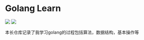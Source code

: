 # Golang Learn
![](https://github.com/kylesliu/Golang-Learn/blob/master/leetcode.png)
![](https://github.com/kylesliu/Golang-Learn/blob/master/go_pic.jpg)

本长仓库记录了我学习golang的过程包括算法，数据结构，基本操作等



